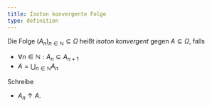 ```yaml
---
title: Isoton konvergente Folge
type: definition
---
```


Die Folge $(A_n)_{n \in \mathbb{N}} \subseteq \Omega$ heißt *isoton konvergent* gegen $A \subseteq \Omega$, falls
- $\forall n \in \mathbb{N} : A_n \subseteq A_{n + 1}$
- $A = \bigcup_{n \in \mathbb{N}}  A_n$

Schreibe
- $A_n \uparrow A$.
